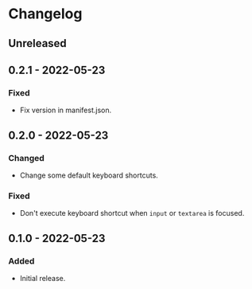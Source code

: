 # Changelog

## Unreleased

## 0.2.1 - 2022-05-23

### Fixed

- Fix version in manifest.json.

## 0.2.0 - 2022-05-23

### Changed

- Change some default keyboard shortcuts.

### Fixed

- Don't execute keyboard shortcut when `input` or `textarea` is focused.

## 0.1.0 - 2022-05-23

### Added

- Initial release.
